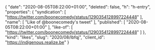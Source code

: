 {
  "date": "2020-08-05T08:22:00+01:00",
  "deleted": false,
  "h": "h-entry",
  "properties": {
    "syndication": [
      "https://twitter.com/boonecomedy/status/1290354128997224448"
    ],
    "name": [
      "Like of @boonecomedy's tweet"
    ],
    "published": [
      "2020-08-05T08:22:00+01:00"
    ],
    "like-of": [
      "https://twitter.com/boonecomedy/status/1290354128997224448"
    ]
  },
  "kind": "likes",
  "slug": "2020/08/lbfqj",
  "client_id": "https://indigenous.realize.be"
}

